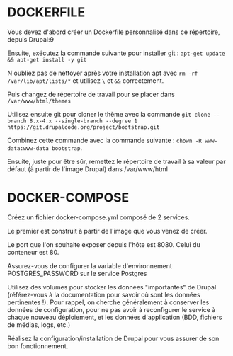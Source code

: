 # DOCKERFILE 

Vous devez d'abord créer un Dockerfile personnalisé dans ce répertoire, depuis Drupal:9

Ensuite, exécutez la commande suivante pour installer git : `apt-get update && apt-get install -y git`

N'oubliez pas de nettoyer après votre installation apt avec `rm -rf /var/lib/apt/lists/*` et utilisez `\` et `&&` correctement. 

Puis changez de répertoire de travail pour se placer dans `/var/www/html/themes`

Utilisez ensuite git pour cloner le thème avec la commande `git clone --branch 8.x-4.x --single-branch --degree 1 https://git.drupalcode.org/project/bootstrap.git`

Combinez cette commande avec la commande suivante : `chown -R www-data:www-data bootstrap`. 
  
Ensuite, juste pour être sûr, remettez le répertoire de travail à sa valeur par défaut (à partir de l'image Drupal) dans /var/www/html

# DOCKER-COMPOSE 

Créez un fichier docker-compose.yml composé de 2 services. 

Le premier est construit à partir de l'image que vous venez de créer. 

Le port que l'on souhaite exposer depuis l'hôte est 8080. Celui du conteneur est 80. 

Assurez-vous de configurer la variable d'environnement POSTGRES_PASSWORD sur le service Postgres

Utilisez des volumes pour stocker les données "importantes" de Drupal (référez-vous à la documentation pour savoir où sont les données pertinentes !).  Pour rappel, on cherche généralement à conserver les données de configuration, pour ne pas avoir à reconfigurer le service à chaque nouveau déploiement, et les données d'application (BDD, fichiers de médias, logs, etc.)

Réalisez la configuration/installation de Drupal pour vous assurer de son bon fonctionnement. 